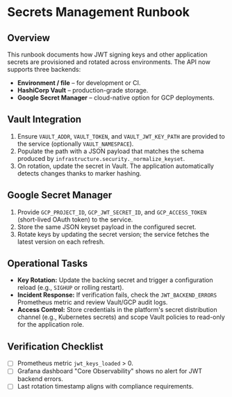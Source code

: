 # Secrets Management Runbook

## Overview
This runbook documents how JWT signing keys and other application secrets are provisioned and rotated across environments. The API now supports three backends:

* **Environment / file** – for development or CI.
* **HashiCorp Vault** – production-grade storage.
* **Google Secret Manager** – cloud-native option for GCP deployments.

## Vault Integration
1. Ensure `VAULT_ADDR`, `VAULT_TOKEN`, and `VAULT_JWT_KEY_PATH` are provided to the service (optionally `VAULT_NAMESPACE`).
2. Populate the path with a JSON payload that matches the schema produced by `infrastructure.security._normalize_keyset`.
3. On rotation, update the secret in Vault. The application automatically detects changes thanks to marker hashing.

## Google Secret Manager
1. Provide `GCP_PROJECT_ID`, `GCP_JWT_SECRET_ID`, and `GCP_ACCESS_TOKEN` (short-lived OAuth token) to the service.
2. Store the same JSON keyset payload in the configured secret.
3. Rotate keys by updating the secret version; the service fetches the latest version on each refresh.

## Operational Tasks
* **Key Rotation:** Update the backing secret and trigger a configuration reload (e.g., `SIGHUP` or rolling restart).
* **Incident Response:** If verification fails, check the `JWT_BACKEND_ERRORS` Prometheus metric and review Vault/GCP audit logs.
* **Access Control:** Store credentials in the platform's secret distribution channel (e.g., Kubernetes secrets) and scope Vault policies to read-only for the application role.

## Verification Checklist
- [ ] Prometheus metric `jwt_keys_loaded` > 0.
- [ ] Grafana dashboard "Core Observability" shows no alert for JWT backend errors.
- [ ] Last rotation timestamp aligns with compliance requirements.
